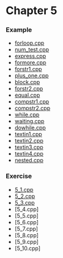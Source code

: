 # Chapter 5

### Example
* [forloop.cpp](forloop.cpp)
* [num_test.cpp](num_test.cpp)
* [express.cpp](express.cpp)
* [formore.cpp](formore.cpp)
* [forstr1.cpp](forstr1.cpp)
* [plus_one.cpp](plus_one.cpp)
* [block.cpp](block.cpp)
* [forstr2.cpp](forstr2.cpp)
* [equal.cpp](equal.cpp)
* [compstr1.cpp](compstr1.cpp)
* [compstr2.cpp](compstr2.cpp)
* [while.cpp](while.cpp)
* [waiting.cpp](waiting.cpp)
* [dowhile.cpp](dowhile.cpp)
* [textin1.cpp](textin1.cpp)
* [textin2.cpp](textin2.cpp)
* [textin3.cpp](textin3.cpp)
* [textin4.cpp](textin4.cpp)
* [nested.cpp](nested.cpp)

### Exercise
* [5_1.cpp](5_1.cpp)
* [5_2.cpp](5_2.cpp)
* [5_3.cpp](5_3.cpp)
* [5_4.cpp]
* [5_5.cpp]
* [5_6.cpp]
* [5_7.cpp]
* [5_8.cpp]
* [5_9.cpp]
* [5_10.cpp]
